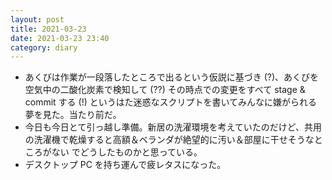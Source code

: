 ```yaml
---
layout: post
title: 2021-03-23
date: 2021-03-23 23:40
category: diary
---
```


- あくびは作業が一段落したところで出るという仮説に基づき (?)、あくびを空気中の二酸化炭素で検知して (??) その時点での変更をすべて stage & commit する (!) というはた迷惑なスクリプトを書いてみんなに嫌がられる夢を見た。当たり前だ。
- 今日も今日とて引っ越し準備。新居の洗濯環境を考えていたのだけど、共用の洗濯機で乾燥すると高額＆ベランダが絶望的に汚い＆部屋に干せそうなところがない でどうしたものかと思っている。
- デスクトップ PC を持ち運んで疲レタスになった。
